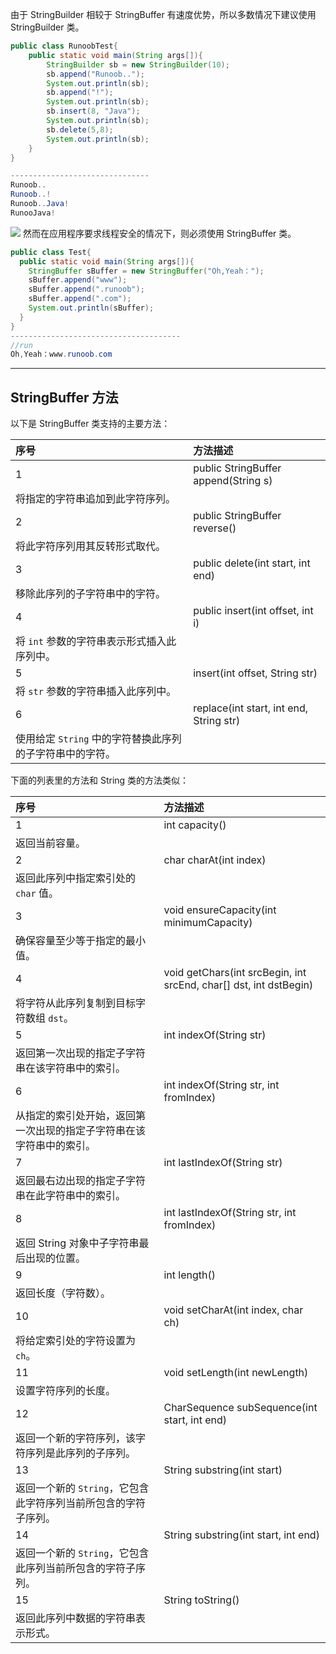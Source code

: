 由于 StringBuilder 相较于 StringBuffer 有速度优势，所以多数情况下建议使用 StringBuilder 类。
```java
public class RunoobTest{
    public static void main(String args[]){
        StringBuilder sb = new StringBuilder(10);
        sb.append("Runoob..");
        System.out.println(sb);  
        sb.append("!");
        System.out.println(sb); 
        sb.insert(8, "Java");
        System.out.println(sb); 
        sb.delete(5,8);
        System.out.println(sb);  
    }
}

-------------------------------
Runoob..
Runoob..!
Runoob..Java!
RunooJava!
```
![](https://gitee.com/xleixz/CloudNotes-Images/raw/master/Typora-Images/20220427185618.svg)
然而在应用程序要求线程安全的情况下，则必须使用 StringBuffer 类。
```java
public class Test{
  public static void main(String args[]){
    StringBuffer sBuffer = new StringBuffer("Oh,Yeah：");
    sBuffer.append("www");
    sBuffer.append(".runoob");
    sBuffer.append(".com");
    System.out.println(sBuffer);  
  }
}
--------------------------------------
//run
Oh,Yeah：www.runoob.com
```

---

## StringBuffer 方法
以下是 StringBuffer 类支持的主要方法：

| 序号 | 方法描述 |
| :--- | :--- |
| 1 | public StringBuffer append(String s)
将指定的字符串追加到此字符序列。 |
| 2 | public StringBuffer reverse()
 将此字符序列用其反转形式取代。 |
| 3 | public delete(int start, int end)
移除此序列的子字符串中的字符。 |
| 4 | public insert(int offset, int i)
将 `int` 参数的字符串表示形式插入此序列中。 |
| 5 | insert(int offset, String str)
将 `str` 参数的字符串插入此序列中。 |
| 6 | replace(int start, int end, String str)
使用给定 `String` 中的字符替换此序列的子字符串中的字符。 |

下面的列表里的方法和 String 类的方法类似：

| 序号 | 方法描述 |
| :--- | :--- |
| 1 | int capacity()
返回当前容量。 |
| 2 | char charAt(int index)
返回此序列中指定索引处的 `char` 值。 |
| 3 | void ensureCapacity(int minimumCapacity)
确保容量至少等于指定的最小值。 |
| 4 | void getChars(int srcBegin, int srcEnd, char[] dst, int dstBegin)
将字符从此序列复制到目标字符数组 `dst`。 |
| 5 | int indexOf(String str)
返回第一次出现的指定子字符串在该字符串中的索引。 |
| 6 | int indexOf(String str, int fromIndex)
从指定的索引处开始，返回第一次出现的指定子字符串在该字符串中的索引。 |
| 7 | int lastIndexOf(String str)
返回最右边出现的指定子字符串在此字符串中的索引。 |
| 8 | int lastIndexOf(String str, int fromIndex)
返回 String 对象中子字符串最后出现的位置。 |
| 9 | int length()
 返回长度（字符数）。 |
| 10 | void setCharAt(int index, char ch)
将给定索引处的字符设置为 `ch`。 |
| 11 | void setLength(int newLength)
设置字符序列的长度。 |
| 12 | CharSequence subSequence(int start, int end)
返回一个新的字符序列，该字符序列是此序列的子序列。 |
| 13 | String substring(int start)
返回一个新的 `String`，它包含此字符序列当前所包含的字符子序列。 |
| 14 | String substring(int start, int end)
返回一个新的 `String`，它包含此序列当前所包含的字符子序列。 |
| 15 | String toString()
返回此序列中数据的字符串表示形式。 |

